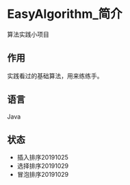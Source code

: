 # EasyAlgorithm_简介
算法实践小项目

## 作用
实践看过的基础算法，用来练练手。

## 语言
Java

## 状态
- 插入排序20191025
- 选择排序20191029
- 冒泡排序20191029
